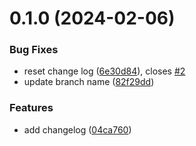 # 0.1.0 (2024-02-06)


### Bug Fixes

* reset change log ([6e30d84](https://github.com/fusunsas/greetings-ci/commit/6e30d84fbbbd805456ed0cec58314d756c78ff9a)), closes [#2](https://github.com/fusunsas/greetings-ci/issues/2)
* update branch name ([82f29dd](https://github.com/fusunsas/greetings-ci/commit/82f29dd11622b73d60e0e4c09d08938b0e298e17))


### Features

* add changelog ([04ca760](https://github.com/fusunsas/greetings-ci/commit/04ca760e4efa2b6f82e40ad14e8c155eabf8886a))



